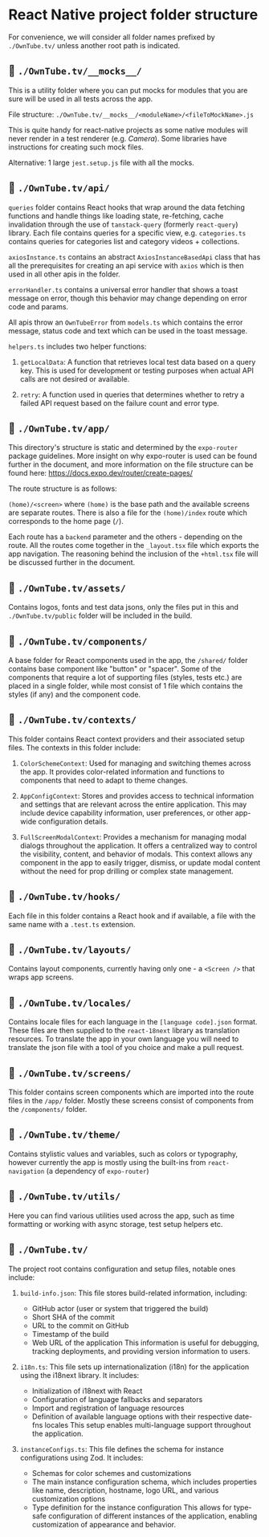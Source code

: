 # React Native project folder structure

For convenience, we will consider all folder names prefixed by `./OwnTube.tv/` unless another root path is indicated.

## 📁 `./OwnTube.tv/__mocks__/`

This is a utility folder where you can put mocks for modules that you are sure will be used in all tests across the app.

File structure: `./OwnTube.tv/__mocks__/<moduleName>/<fileToMockName>.js`

This is quite handy for react-native projects as some native modules will never render in a test renderer (e.g. _Camera_).
Some libraries have instructions for creating such mock files.

Alternative: 1 large `jest.setup.js` file with all the mocks.

## 📁 `./OwnTube.tv/api/`

`queries` folder contains React hooks that wrap around the data fetching functions and handle things like loading state, re-fetching, cache invalidation through the use of `tanstack-query` (formerly `react-query`) library.
Each file contains queries for a specific view, e.g. `categories.ts` contains queries for categories list and category videos + collections.

`axiosInstance.ts` contains an abstract `AxiosInstanceBasedApi` class that has all the prerequisites for creating an api service with `axios` which is then used
in all other apis in the folder.

`errorHandler.ts` contains a universal error handler that shows a toast message on error, though this behavior may change depending on error code and params.

All apis throw an `OwnTubeError` from `models.ts` which contains the error message, status code and text which can be used in the toast message.

`helpers.ts` includes two helper functions:

1. `getLocalData`: A function that retrieves local test data based on a query key. This is used for development or testing purposes when actual API calls are not desired or available.

2. `retry`: A function used in queries that determines whether to retry a failed API request based on the failure count and error type.

## 📁 `./OwnTube.tv/app/`

This directory's structure is static and determined by the `expo-router` package guidelines.
More insight on why expo-router is used can be found further in the document, and more information on the file structure can be found here: https://docs.expo.dev/router/create-pages/

The route structure is as follows:

`(home)/<screen>` where `(home)` is the base path and the available screens are separate routes.
There is also a file for the `(home)/index` route which corresponds to the home page (`/`).

Each route has a `backend` parameter and the others - depending on the route.
All the routes come together in the `_layout.tsx` file which exports the app navigation.
The reasoning behind the inclusion of the `+html.tsx` file will be discussed further in the document.

## 📁 `./OwnTube.tv/assets/`

Contains logos, fonts and test data jsons, only the files put in this and `./OwnTube.tv/public` folder will be included in the build.

## 📁 `./OwnTube.tv/components/`

A base folder for React components used in the app, the `/shared/` folder contains base component like "button" or "spacer".
Some of the components that require a lot of supporting files (styles, tests etc.) are placed in a single folder,
while most consist of 1 file which contains the styles (if any) and the component code.

## 📁 `./OwnTube.tv/contexts/`

This folder contains React context providers and their associated setup files. The contexts in this folder include:

1. `ColorSchemeContext`: Used for managing and switching themes across the app. It provides color-related information and functions to components that need to adapt to theme changes.

2. `AppConfigContext`: Stores and provides access to technical information and settings that are relevant across the entire application. This may include device capability information, user preferences, or other app-wide configuration details.

3. `FullScreenModalContext`: Provides a mechanism for managing modal dialogs throughout the application. It offers a centralized way to control the visibility, content, and behavior of modals. This context allows any component in the app to easily trigger, dismiss, or update modal content without the need for prop drilling or complex state management.

## 📁 `./OwnTube.tv/hooks/`

Each file in this folder contains a React hook and if available, a file with the same name with a `.test.ts` extension.

## 📁 `./OwnTube.tv/layouts/`

Contains layout components, currently having only one - a `<Screen />` that wraps app screens.

## 📁 `./OwnTube.tv/locales/`

Contains locale files for each language in the `[language code].json` format. These files are then
supplied to the `react-18next` library as translation resources. To translate the app in your own language
you will need to translate the json file with a tool of you choice and make a pull request.

## 📁 `./OwnTube.tv/screens/`

This folder contains screen components which are imported into the route files in the `/app/` folder. Mostly these screens
consist of components from the `/components/` folder.

## 📁 `./OwnTube.tv/theme/`

Contains stylistic values and variables, such as colors or typography, however currently the app is mostly using the built-ins from `react-navigation` (a dependency of `expo-router`)

## 📁 `./OwnTube.tv/utils/`

Here you can find various utilities used across the app, such as time formatting or working with async storage, test setup helpers etc.

## 📁 `./OwnTube.tv/`

The project root contains configuration and setup files, notable ones include:

1. `build-info.json`: This file stores build-related information, including:

   - GitHub actor (user or system that triggered the build)
   - Short SHA of the commit
   - URL to the commit on GitHub
   - Timestamp of the build
   - Web URL of the application
     This information is useful for debugging, tracking deployments, and providing version information to users.

2. `i18n.ts`: This file sets up internationalization (i18n) for the application using the i18next library. It includes:

   - Initialization of i18next with React
   - Configuration of language fallbacks and separators
   - Import and registration of language resources
   - Definition of available language options with their respective date-fns locales
     This setup enables multi-language support throughout the application.

3. `instanceConfigs.ts`: This file defines the schema for instance configurations using Zod. It includes:
   - Schemas for color schemes and customizations
   - The main instance configuration schema, which includes properties like name, description, hostname, logo URL, and various customization options
   - Type definition for the instance configuration
     This allows for type-safe configuration of different instances of the application, enabling customization of appearance and behavior.
